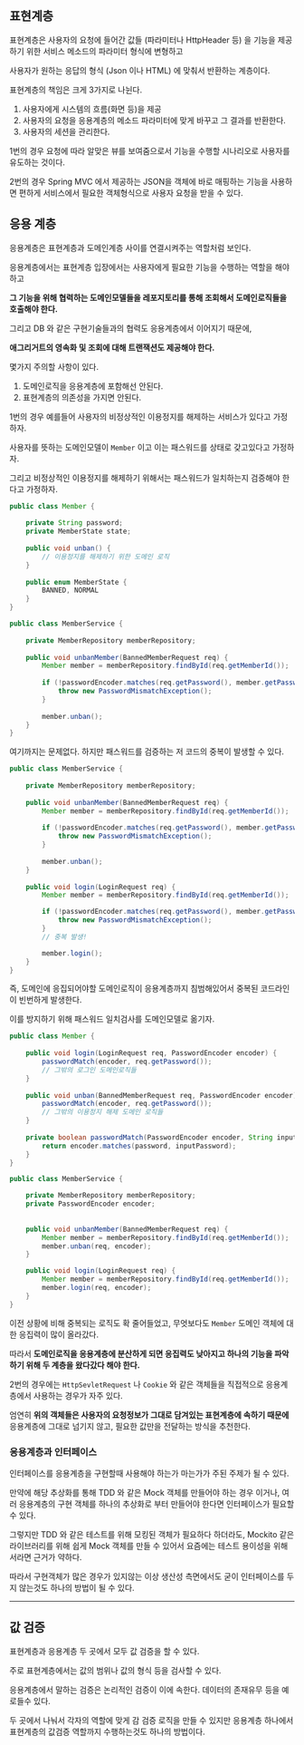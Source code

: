 ## 표현계층

표현계층은 사용자의 요청에 들어간 값들 (파라미터나 HttpHeader 등) 을 기능을 제공하기 위한 서비스 메소드의 파라미터 형식에 변형하고

사용자가 원하는 응답의 형식 (Json 이나 HTML) 에 맞춰서 반환하는 계층이다.

표현계층의 책임은 크게 3가지로 나뉜다.

1. 사용자에게 시스템의 흐름(화면 등)을 제공
2. 사용자의 요청을 응용계층의 메소드 파라미터에 맞게 바꾸고 그 결과를 반환한다.
3. 사용자의 세션을 관리한다.

1번의 경우 요청에 따라 알맞은 뷰를 보여줌으로서 기능을 수행할 시나리오로 사용자를 유도하는 것이다.

2번의 경우 Spring MVC 에서 제공하는 JSON을 객체에 바로 매핑하는 기능을 사용하면 편하게 서비스에서 필요한 객체형식으로 사용자 요청을 받을 수 있다.

## 응용 계층

응용계층은 표현계층과 도메인계층 사이를 연결시켜주는 역할처럼 보인다.

응용계층에서는 표현계층 입장에서는 사용자에게 필요한 기능을 수행하는 역할을 해야하고

**그 기능을 위해 협력하는 도메인모델들을 레포지토리를 통해 조회해서 도메인로직들을 호출해야 한다.**

그리고 DB 와 같은 구현기술들과의 협력도 응용계층에서 이어지기 때문에, 

**애그리거트의 영속화 및 조회에 대해 트랜잭션도 제공해야 한다.**

몇가지 주의할 사항이 있다.

1. 도메인로직을 응용계층에 포함해선 안된다.
2. 표현계층의 의존성을 가지면 안된다.

1번의 경우 예를들어 사용자의 비정상적인 이용정지를 해제하는 서비스가 있다고 가정하자.

사용자를 뜻하는 도메인모델이 `Member` 이고 이는 패스워드를 상태로 갖고있다고 가정하자.

그리고 비정상적인 이용정지를 해제하기 위해서는 패스워드가 일치하는지 검증해야 한다고 가정하자.

```java
public class Member {
	
	private String password;
	private MemberState state;
	
	public void unban() {
		// 이용정지를 해제하기 위한 도메인 로직
    }
	
	public enum MemberState {
		BANNED, NORMAL
    }
}
```
```java
public class MemberService {
	
	private MemberRepository memberRepository;
	
	public void unbanMember(BannedMemberRequest req) {
		Member member = memberRepository.findById(req.getMemberId());
		
        if (!passwordEncoder.matches(req.getPassword(), member.getPassword())) {
			throw new PasswordMismatchException();
		}
		
		member.unban();
    }
}
```

여기까지는 문제없다. 하지만 패스워드를 검증하는 저 코드의 중복이 발생할 수 있다.

```java
public class MemberService {
	
	private MemberRepository memberRepository;
	
	public void unbanMember(BannedMemberRequest req) {
		Member member = memberRepository.findById(req.getMemberId());
		
        if (!passwordEncoder.matches(req.getPassword(), member.getPassword())) {
			throw new PasswordMismatchException();
		}
		
		member.unban();
    }
	
	public void login(LoginRequest req) {
		Member member = memberRepository.findById(req.getMemberId());

		if (!passwordEncoder.matches(req.getPassword(), member.getPassword())) {
			throw new PasswordMismatchException();
		}
		// 중복 발생!

		member.login();
    }
}
```

즉, 도메인에 응집되어야할 도메인로직이 응용계층까지 침범해있어서 중복된 코드라인이 빈번하게 발생한다.

이를 방지하기 위해 패스워드 일치검사를 도메인모델로 옮기자.

```java
public class Member {
	
	public void login(LoginRequest req, PasswordEncoder encoder) {
		passwordMatch(encoder, req.getPassword());
		// 그밖의 로그인 도메인로직들
    }
	
	public void unban(BannedMemberRequest req, PasswordEncoder encoder) {
		passwordMatch(encoder, req.getPassword());
		// 그밖의 이용정지 해제 도메인 로직들
    } 
	
	private boolean passwordMatch(PasswordEncoder encoder, String inputPassword) {
		return encoder.matches(password, inputPassword);
    }
}
```

```java
public class MemberService {

	private MemberRepository memberRepository;
	private PasswordEncoder encoder;
	
	
	public void unbanMember(BannedMemberRequest req) {
		Member member = memberRepository.findById(req.getMemberId());
		member.unban(req, encoder);
	}

	public void login(LoginRequest req) {
		Member member = memberRepository.findById(req.getMemberId());
		member.login(req, encoder);
	}
}
```

이전 상황에 비해 중복되는 로직도 확 줄어들었고, 무엇보다도 `Member` 도메인 객체에 대한 응집력이 많이 올라갔다.

따라서 **도메인로직을 응용계층에 분산하게 되면 응집력도 낮아지고 하나의 기능을 파악하기 위해 두 계층을 왔다갔다 해야 한다.**

2번의 경우에는 `HttpSevletRequest` 나 `Cookie` 와 같은 객체들을 직접적으로 응용계층에서 사용하는 경우가 자주 있다.

엄연히 **위의 객체들은 사용자의 요청정보가 그대로 담겨있는 표현계층에 속하기 때문에** 응용계층에 그대로 넘기지 않고, 필요한 값만을 전달하는 방식을 추천한다.

### 응용계층과 인터페이스

인터페이스를 응용계층을 구현할때 사용해야 하는가 마는가가 주된 주제가 될 수 있다.

만약에 해당 추상화를 통해 TDD 와 같은 Mock 객체를 만들어야 하는 경우 이거나, 여러 응용계층의 구현 객체를 하나의 추상화로 부터 만들어야 한다면 인터페이스가 필요할 수 있다.

그렇지만 TDD 와 같은 테스트를 위해 모킹된 객체가 필요하다 하더라도, Mockito 같은 라이브러리를 위해 쉽게 Mock 객체를 만들 수 있어서 요즘에는 테스트 용이성을 위해서라면 근거가 약하다.

따라서 구현객체가 많은 경우가 있지않는 이상 생산성 측면에서도 굳이 인터페이스를 두지 않는것도 하나의 방법이 될 수 있다.

---

## 값 검증

표현계층과 응용계층 두 곳에서 모두 값 검증을 할 수 있다.

주로 표현계층에서는 값의 범위나 값의 형식 등을 검사할 수 있다.

응용계층에서 말하는 검증은 논리적인 검증이 이에 속한다. 데이터의 존재유무 등을 예로들수 있다.

두 곳에서 나눠서 각자의 역할에 맞게 감 검증 로직을 만들 수 있지만 응용계층 하나에서 표현계층의 값검증 역할까지 수행하는것도 하나의 방법이다.


